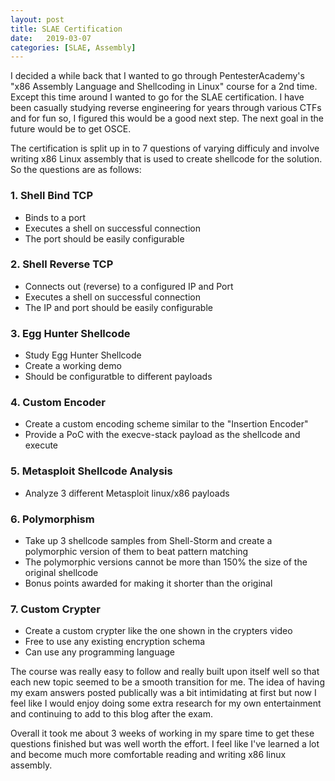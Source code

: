 ```yaml
---
layout: post
title: SLAE Certification
date:   2019-03-07
categories: [SLAE, Assembly]
---
```


I decided a while back that I wanted to go through PentesterAcademy's "x86 Assembly Language and Shellcoding in Linux" course for a 2nd time.  Except this time around I wanted to go for the SLAE certification.  I have been casually studying reverse engineering for years through various CTFs and for fun so, I figured this would be a good next step.  The next goal in the future would be to get OSCE.  

The certification is split up in to 7 questions of varying difficuly and involve writing x86 Linux assembly that is used to create shellcode for the solution.  So the questions are as follows:
### 1. Shell Bind TCP
* Binds to a port
* Executes a shell on successful connection
* The port should be easily configurable

### 2. Shell Reverse TCP
* Connects out (reverse) to a configured IP and Port
* Executes a shell on successful connection
* The IP and port should be easily configurable

### 3. Egg Hunter Shellcode
* Study Egg Hunter Shellcode
* Create a working demo
* Should be configuratble to different payloads

### 4. Custom Encoder
* Create a custom encoding scheme similar to the "Insertion Encoder"
* Provide a PoC with the execve-stack payload as the shellcode and execute

### 5. Metasploit Shellcode Analysis
* Analyze 3 different Metasploit linux/x86 payloads

### 6. Polymorphism
* Take up 3 shellcode samples from Shell-Storm and create a polymorphic version of them to beat pattern matching
* The polymorphic versions cannot be more than 150% the size of the original shellcode
* Bonus points awarded for making it shorter than the original

### 7. Custom Crypter
* Create a custom crypter like the one shown in the crypters video
* Free to use any existing encryption schema
* Can use any programming language

The course was really easy to follow and really built upon itself well so that each new topic seemed to be a smooth transition for me.  The idea of having my exam answers posted publically was a bit intimidating at first but now I feel like I would enjoy doing some extra research for my own entertainment and continuing to add to this blog after the exam.  

Overall it took me about 3 weeks of working in my spare time to get these questions finished but was well worth the effort.  I feel like I've learned a lot and become much more comfortable reading and writing x86 linux assembly.
